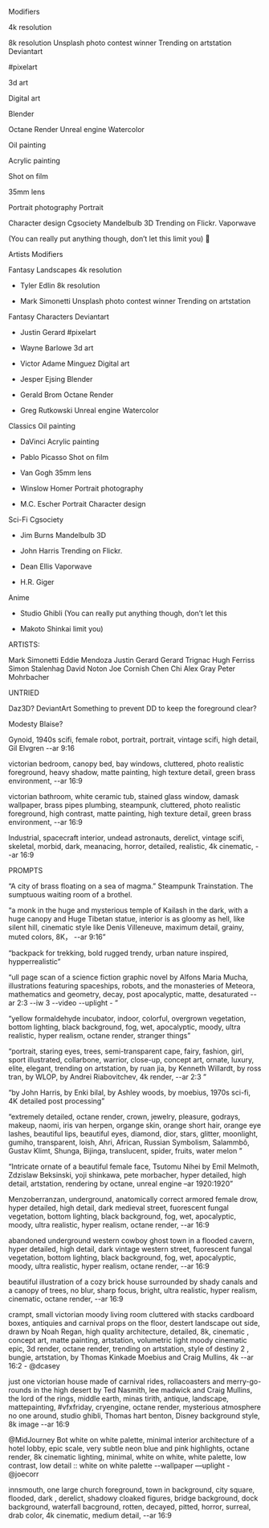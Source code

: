 Modifiers

4k resolution

8k resolution
Unsplash photo contest winner
Trending on artstation
Deviantart

#pixelart

3d art

Digital art

Blender

Octane Render
Unreal engine
Watercolor

Oil painting

Acrylic painting

Shot on film

35mm lens

Portrait photography
Portrait

Character design
Cgsociety
Mandelbulb 3D
Trending on Flickr.
Vaporwave

(You can really put anything though, don’t let this
limit you)


Artists Modifiers

Fantasy Landscapes 4k resolution

- Tyler Edlin 8k resolution

- Mark Simonetti Unsplash photo contest winner
Trending on artstation

Fantasy Characters Deviantart

- Justin Gerard #pixelart

- Wayne Barlowe 3d art

- Victor Adame Minguez Digital art

- Jesper Ejsing Blender

- Gerald Brom Octane Render

- Greg Rutkowski Unreal engine
Watercolor

Classics Oil painting

- DaVinci Acrylic painting

- Pablo Picasso Shot on film

- Van Gogh 35mm lens

- Winslow Homer Portrait photography

- M.C. Escher Portrait
Character design

Sci-Fi Cgsociety

- Jim Burns Mandelbulb 3D

- John Harris Trending on Flickr.

- Dean Ellis Vaporwave

- H.R. Giger

Anime

- Studio Ghibli (You can really put anything though, don’t let this

- Makoto Shinkai limit you)

ARTISTS:

Mark Simonetti
Eddie Mendoza
Justin Gerard
Gerard Trignac
Hugh Ferriss
Simon Stalenhag
David Noton
Joe Cornish
Chen Chi
Alex Gray
Peter Mohrbacher


UNTRIED

Daz3D?
DeviantArt
Something to prevent DD to keep the foreground clear?

Modesty Blaise?



Gynoid, 1940s scifi, female robot, portrait, portrait, vintage scifi, high detail, Gil Elvgren --ar 9:16

victorian bedroom, canopy bed, bay windows, cluttered, photo realistic foreground, heavy shadow, matte painting, high texture detail, green brass environment, --ar 16:9

victorian bathroom, white ceramic tub, stained glass window, damask wallpaper, brass pipes plumbing, steampunk, cluttered, photo realistic foreground, high contrast, matte painting, high texture detail, green brass environment, --ar 16:9

Industrial, spacecraft interior, undead astronauts, derelict, vintage scifi, skeletal, morbid, dark, meanacing, horror, detailed, realistic, 4k cinematic, --ar 16:9

PROMPTS


“A city of brass floating on a sea of magma.”
Steampunk Trainstation.
The sumptuous waiting room of a brothel. 

“a monk in the huge and mysterious temple of Kailash in the dark, with a huge canopy and Huge Tibetan statue, interior is as gloomy as hell, like silent hill, cinematic style like Denis Villeneuve, maximum detail, grainy, muted colors, 8K， --ar 9:16”

“backpack for trekking, bold rugged trendy, urban nature inspired, hypperrealistic”

“ull page scan of a science fiction graphic novel by Alfons Maria Mucha, illustrations featuring spaceships, robots, and the monasteries of Meteora, mathematics and geometry, decay, post apocalyptic, matte, desaturated --ar 2:3 --iw 3 --video --uplight - ”

“yellow formaldehyde incubator, indoor, colorful, overgrown vegetation, bottom lighting, black background, fog, wet, apocalyptic, moody, ultra realistic, hyper realism, octane render, stranger things”

“portrait, staring eyes, trees, semi-transparent cape, fairy, fashion, girl, sport illustrated, collarbone, warrior, close-up, concept art, ornate, luxury, elite, elegant, trending on artstation, by ruan jia, by Kenneth Willardt, by ross tran, by WLOP, by Andrei Riabovitchev, 4k render, --ar 2:3 ”

“by John Harris, by Enki bilal, by Ashley woods, by moebius, 1970s sci-fi, 4K detailed post processing”

“extremely detailed, octane render, crown, jewelry, pleasure, godrays, makeup, naomi, iris van herpen, organge skin, orange short hair, orange eye lashes, beautiful lips, beautiful eyes, diamond, dior, stars, glitter, moonlight, gumiho, transparent, loish, Ahri, African, Russian Symbolism, Salammbô, Gustav Klimt, Shunga, Bijinga, translucent, spider, fruits, water melon ”

“Intricate ornate of a beautiful female face, Tsutomu Nihei by Emil Melmoth, Zdzislaw Beksinski, yoji shinkawa, pete morbacher, hyper detailed, high detail, artstation, rendering by octane, unreal engine –ar 1920:1920”

Menzoberranzan, underground, anatomically correct armored female drow, hyper detailed, high detail, dark medieval street,  fuorescent fungal vegetation, bottom lighting, black background, fog, wet, apocalyptic, moody, ultra realistic, hyper realism, octane render, --ar 16:9

 abandoned underground western cowboy ghost town in a flooded cavern, hyper detailed, high detail, dark vintage western street, fuorescent fungal vegetation, bottom lighting, black background, fog, wet, apocalyptic, moody, ultra realistic, hyper realism, octane render, --ar 16:9

 beautiful illustration of a cozy brick house surrounded by shady canals and a canopy of trees, no blur, sharp focus, bright, ultra realistic, hyper realism, cinematic, octane render, --ar 16:9

crampt, small victorian moody living room cluttered with stacks cardboard boxes, antiquies and carnival props on the floor, destert landscape out side, drawn by Noah Regan, high quality architecture, detailed, 8k, cinematic , concept art, matte painting, artstation, volumetric light moody cinematic epic, 3d render, octane render, trending on artstation, style of destiny 2 , bungie, artstation, by Thomas Kinkade Moebius and Craig Mullins, 4k --ar 16:2 - @dcasey

just one victorian house made of carnival rides, rollacoasters and merry-go-rounds in the high desert by Ted Nasmith, lee madwick and Craig Mullins, the lord of the rings, middle earth, minas tirith, antique, landscape, mattepainting, #vfxfriday, cryengine, octane render, mysterious atmosphere no one around, studio ghibli, Thomas hart benton, Disney background style, 8k image --ar 16:9

@MidJourney Bot
white on white palette, minimal interior architecture of a hotel lobby, epic scale, very subtle neon blue and pink highlights, octane render, 8k cinematic lighting, minimal, white on white, white palette, low contrast, low detail :: white on white palette --wallpaper —uplight - @joecorr

innsmouth, one large church foreground, town in background, city square,  flooded,  dark , derelict, shadowy cloaked figures, bridge background, dock background, waterfall bacground, rotten, decayed, pitted, horror, surreal, drab color, 4k cinematic, medium detail, --ar 16:9

